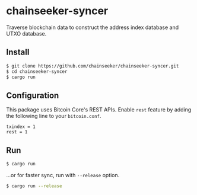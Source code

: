 chainseeker-syncer
==================

Traverse blockchain data to construct the address index database and UTXO database.

Install
-------

```bash
$ git clone https://github.com/chainseeker/chainseeker-syncer.git
$ cd chainseeker-syncer
$ cargo run
```

Configuration
-------------

This package uses Bitcoin Core's REST APIs.
Enable `rest` feature by adding the following line to your `bitcoin.conf`.

```
txindex = 1
rest = 1
```

Run
---

```bash
$ cargo run
```

...or for faster sync, run with `--release` option.

```bash
$ cargo run --release
```

